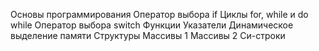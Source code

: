 Основы программирования
Оператор выбора if
Циклы for, while и do while
Оператор выбора switch
Функции
Указатели
Динамическое выделение памяти
Структуры
Массивы 1
Массивы 2
Си-строки